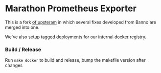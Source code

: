 # Marathon Prometheus Exporter

This is a fork [of upsteram](https://github.com/gettyimages/marathon_exporter) in which several fixes developed from Banno are merged into one.

We've also setup tagged deployments for our internal docker registry.

### Build / Release

Run `make docker` to build and release, bump the makefile version after changes
